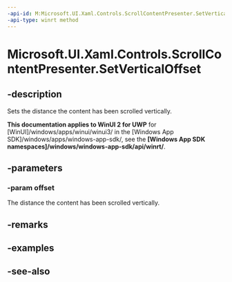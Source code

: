 ```yaml
---
-api-id: M:Microsoft.UI.Xaml.Controls.ScrollContentPresenter.SetVerticalOffset(System.Double)
-api-type: winrt method
---
```


<!-- Method syntax
public void SetVerticalOffset(System.Double offset)
-->

# Microsoft.UI.Xaml.Controls.ScrollContentPresenter.SetVerticalOffset

## -description
Sets the distance the content has been scrolled vertically.

**This documentation applies to WinUI 2 for UWP** for [WinUI]/windows/apps/winui/winui3/ in the [Windows App SDK]/windows/apps/windows-app-sdk/, see the **[Windows App SDK namespaces]/windows/windows-app-sdk/api/winrt/**.

## -parameters
### -param offset
The distance the content has been scrolled vertically.

## -remarks

## -examples

## -see-also
